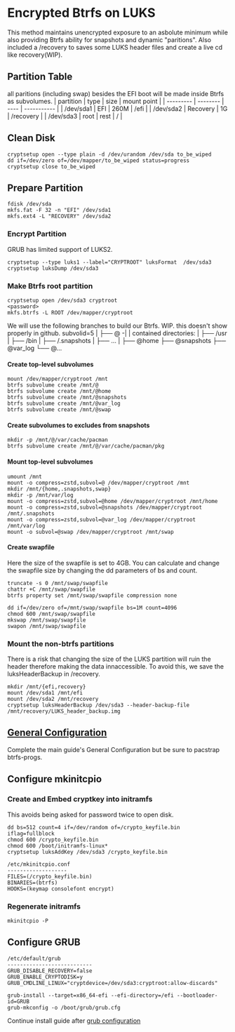 # Encrypted Btrfs on LUKS
This method maintains unencrypted exposure to an asbolute minimum while also providing Btrfs ability for snapshots and dynamic "paritions". Also included a /recovery to saves some LUKS header files and create a live cd like recovery(WIP).

## Partition Table
all paritions (including swap) besides the EFI boot will be made inside Btrfs as subvolumes.
| partition | type 	   | size | mount point |
| --------- | -------- | ---- | ----------- |
| /dev/sda1 | EFI  	   | 260M | /efi        |
| /dev/sda2 | Recovery | 1G   | /recovery   |
| /dev/sda3 | root 	   | rest | /           |

## Clean Disk
```
cryptsetup open --type plain -d /dev/urandom /dev/sda to_be_wiped
dd if=/dev/zero of=/dev/mapper/to_be_wiped status=progress
cryptsetup close to_be_wiped
```

## Prepare Partition
```
fdisk /dev/sda
mkfs.fat -F 32 -n "EFI" /dev/sda1
mkfs.ext4 -L "RECOVERY" /dev/sda2
```

### Encrypt Partition
GRUB has limited support of LUKS2.
```
cryptsetup --type luks1 --label="CRYPTROOT" luksFormat  /dev/sda3 
cryptsetup luksDump /dev/sda3
```

### Make Btrfs root partition
```
cryptsetup open /dev/sda3 cryptroot
<password>
mkfs.btrfs -L ROOT /dev/mapper/cryptroot
```

We will use the following branches to build our Btrfs.
WIP. this doesn't show properly in github.
subvolid=5
  |
  ├── @ -|
  |     contained directories:
  |       ├── /usr
  |       ├── /bin
  |       ├── /.snapshots
  |       ├── ...
  |
  ├── @home
  ├── @snapshots
  ├── @var_log
  └── @...

#### Create top-level subvolumes
```
mount /dev/mapper/cryptroot /mnt
btrfs subvolume create /mnt/@
btrfs subvolume create /mnt/@home
btrfs subvolume create /mnt/@snapshots
btrfs subvolume create /mnt/@var_log
btrfs subvolume create /mnt/@swap
```

#### Create subvolumes to excludes from snapshots
```
mkdir -p /mnt/@/var/cache/pacman
btrfs subvolume create /mnt/@/var/cache/pacman/pkg
```

#### Mount top-level subvolumes
```
umount /mnt
mount -o compress=zstd,subvol=@ /dev/mapper/cryptroot /mnt
mkdir /mnt/{home,.snapshots,swap}
mkdir -p /mnt/var/log
mount -o compress=zstd,subvol=@home /dev/mapper/cryptroot /mnt/home
mount -o compress=zstd,subvol=@snapshots /dev/mapper/cryptroot /mnt/.snapshots
mount -o compress=zstd,subvol=@var_log /dev/mapper/cryptroot /mnt/var/log
mount -o subvol=@swap /dev/mapper/cryptroot /mnt/swap
```

#### Create swapfile
Here the size of the swapfile is set to 4GB. You can calculate and change the swapfile size by changing the dd parameters of bs and count.
```
truncate -s 0 /mnt/swap/swapfile
chattr +C /mnt/swap/swapfile
btrfs property set /mnt/swap/swapfile compression none

dd if=/dev/zero of=/mnt/swap/swapfile bs=1M count=4096
chmod 600 /mnt/swap/swapfile
mkswap /mnt/swap/swapfile
swapon /mnt/swap/swapfile
```

### Mount the non-btrfs partitions
There is a risk that changing the size of the LUKS partition will ruin the header therefore making the data innaccessible. To avoid this, we save the luksHeaderBackup in /recovery.
```
mkdir /mnt/{efi,recovery}
mount /dev/sda1 /mnt/efi
mount /dev/sda2 /mnt/recovery
cryptsetup luksHeaderBackup /dev/sda3 --header-backup-file /mnt/recovery/LUKS_header_backup.img
```

## [General Configuration](https://github.com/EdvinAlvarado/configs/blob/master/Arch/install.md#general-configuration)
Complete the main guide's General Configuration but be sure to pacstrap btrfs-progs.

## Configure mkinitcpio

### Create and Embed cryptkey into initramfs
This avoids being asked for password twice to open disk.
```
dd bs=512 count=4 if=/dev/random of=/crypto_keyfile.bin iflag=fullblock
chmod 600 /crypto_keyfile.bin
chmod 600 /boot/initramfs-linux*
cryptsetup luksAddKey /dev/sda3 /crypto_keyfile.bin
```

```
/etc/mkinitcpio.conf
-------------------
FILES=(/crypto_keyfile.bin)
BINARIES=(btrfs)
HOOKS=(keymap consolefont encrypt)
```

### Regenerate initramfs
```
mkinitcpio -P
```

## Configure GRUB
```
/etc/default/grub
---------------------------
GRUB_DISABLE_RECOVERY=false
GRUB_ENABLE_CRYPTODISK=y
GRUB_CMDLINE_LINUX="cryptdevice=/dev/sda3:cryptroot:allow-discards"
```

```
grub-install --target=x86_64-efi --efi-directory=/efi --bootloader-id=GRUB
grub-mkconfig -o /boot/grub/grub.cfg
```

Continue install guide after [grub configuration](https://github.com/EdvinAlvarado/configs/blob/master/Arch/install.md#bootloader-and-initramfs)
